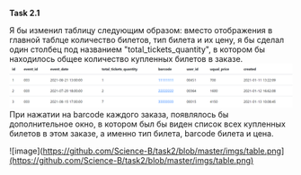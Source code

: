 **Task 2.1**

Я бы изменил таблицу следующим образом: вместо отображения в главной таблце количество билетов, тип билета и их цену, я бы сделал один столбец под названием "total_tickets_quantity", в котором бы находилось общее количество купленных билетов в заказе.
![image](https://github.com/Science-B/task2/blob/master/imgs/table.png)
При нажатии на barcode каждого заказа, появлялось бы дополнительное окно, в котором был бы виден список всех купленных билетов в этом заказе, а именно тип билета, barcode билета и цена.

![image](https://github.com/Science-B/task2/blob/master/imgs/table.png](https://github.com/Science-B/task2/blob/master/imgs/table.png)
